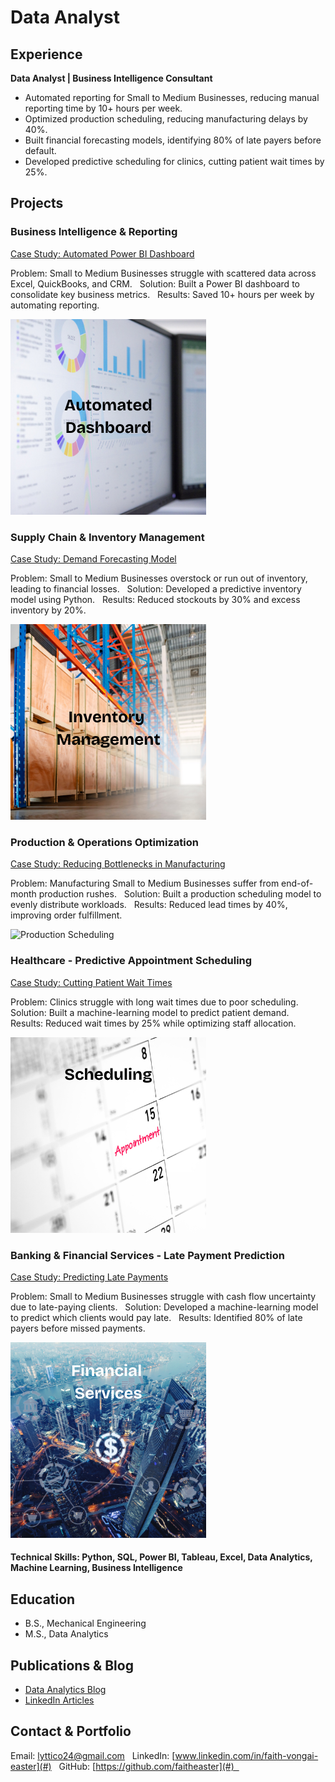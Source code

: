 # Data Analyst

## Experience  
**Data Analyst | Business Intelligence Consultant**
- Automated reporting for Small to Medium Businesses, reducing manual reporting time by 10+ hours per week.  
- Optimized production scheduling, reducing manufacturing delays by 40%.  
- Built financial forecasting models, identifying 80% of late payers before default.  
- Developed predictive scheduling for clinics, cutting patient wait times by 25%.  

## Projects  

### Business Intelligence & Reporting
[ Case Study: Automated Power BI Dashboard](#)  

 Problem: Small to Medium Businesses struggle with scattered data across Excel, QuickBooks, and CRM.  
 Solution: Built a Power BI dashboard to consolidate key business metrics.  
 Results: Saved 10+ hours per week by automating reporting.  

![Power BI Dashboard](/assets/img/PowerBI.png)  


### Supply Chain & Inventory Management  
[ Case Study: Demand Forecasting Model](#)  

 Problem: Small to Medium Businesses overstock or run out of inventory, leading to financial losses.  
 Solution: Developed a predictive inventory model using Python.  
 Results: Reduced stockouts by 30% and excess inventory by 20%.  

![Inventory Optimization](/assets/img/Inventory.png)  


### Production & Operations Optimization
[ Case Study: Reducing Bottlenecks in Manufacturing](#)  

 Problem: Manufacturing Small to Medium Businesses suffer from end-of-month production rushes.  
 Solution: Built a production scheduling model to evenly distribute workloads.  
 Results: Reduced lead times by 40%, improving order fulfillment.  

![Production Scheduling](/assets/img/Production.jpg)  


### Healthcare - Predictive Appointment Scheduling  
[ Case Study: Cutting Patient Wait Times](#)  

 Problem: Clinics struggle with long wait times due to poor scheduling.  
 Solution: Built a machine-learning model to predict patient demand.  
 Results: Reduced wait times by 25% while optimizing staff allocation.  

![Healthcare Scheduling](/assets/img/Health.png)  


### Banking & Financial Services - Late Payment Prediction 
[ Case Study: Predicting Late Payments](#)  

 Problem: Small to Medium Businesses struggle with cash flow uncertainty due to late-paying clients.  
 Solution: Developed a machine-learning model to predict which clients would pay late.  
 Results: Identified 80% of late payers before missed payments.  

![Financial Analytics](/assets/img/Finance.png)   

#### Technical Skills: Python, SQL, Power BI, Tableau, Excel, Data Analytics, Machine Learning, Business Intelligence

## Education
- B.S., Mechanical Engineering  
- M.S., Data Analytics  

## Publications & Blog  
- [Data Analytics Blog](https://medium.com/@faith)  
- [LinkedIn Articles](https://linkedin.com/in/faith)  



## Contact & Portfolio  
 Email: lyttico24@gmail.com  
 LinkedIn: [www.linkedin.com/in/faith-vongai-easter](#)  
 GitHub: [https://github.com/faitheaster](#)  
